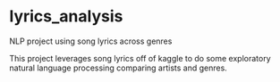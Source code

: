 # lyrics_analysis
NLP project using song lyrics across genres

This project leverages song lyrics off of kaggle to do some exploratory natural language processing comparing artists and genres.

